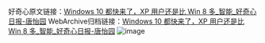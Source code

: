 好奇心原文链接：[Windows 10 都快来了，XP 用户还是比 Win 8 多_智能_好奇心日报-唐怡园](https://www.qdaily.com/articles/8119.html)
WebArchive归档链接：[Windows 10 都快来了，XP 用户还是比 Win 8 多_智能_好奇心日报-唐怡园](http://web.archive.org/web/20190623152130/https://www.qdaily.com/articles/8119.html)
![image](http://ww3.sinaimg.cn/large/007d5XDply1g3vaox52roj30u033f4ne)